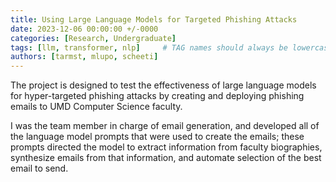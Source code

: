 ```yaml
---
title: Using Large Language Models for Targeted Phishing Attacks
date: 2023-12-06 00:00:00 +/-0000
categories: [Research, Undergraduate]
tags: [llm, transformer, nlp]     # TAG names should always be lowercase
authors: [tarmst, mlupo, scheeti]
---
```



The project is designed to test the effectiveness of large language models for hyper-targeted phishing attacks by
creating and deploying phishing emails to UMD Computer Science faculty. 

I was the team member in charge of email generation, and developed all of the language model prompts that were used to create the emails; these
prompts directed the model to extract information from faculty biographies, synthesize emails from that information, and automate selection of the best email to send.

